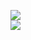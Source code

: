 [![](https://img.shields.io/badge/Made%20With-Github%20Spray-lightgrey.svg?style=for-the-badge&logo=github)](https://github.com/Annihil/github-spray#4837)  
[![](https://i.imgur.com/2DrTn0Z.gif)](https://github.com/Annihil/github-spray)